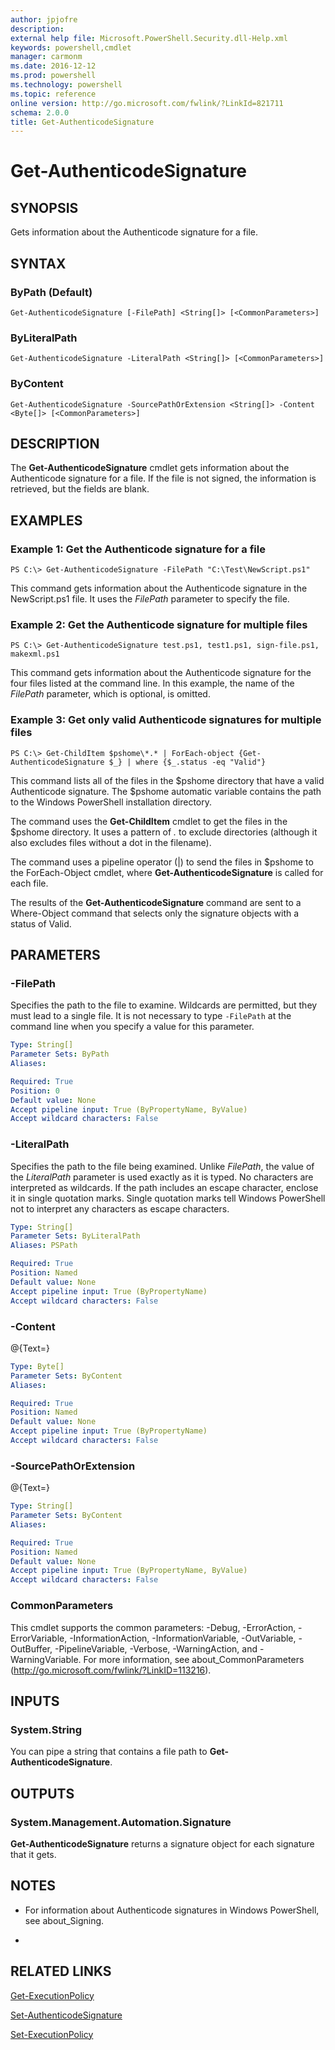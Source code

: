 ```yaml
---
author: jpjofre
description: 
external help file: Microsoft.PowerShell.Security.dll-Help.xml
keywords: powershell,cmdlet
manager: carmonm
ms.date: 2016-12-12
ms.prod: powershell
ms.technology: powershell
ms.topic: reference
online version: http://go.microsoft.com/fwlink/?LinkId=821711
schema: 2.0.0
title: Get-AuthenticodeSignature
---
```


# Get-AuthenticodeSignature

## SYNOPSIS
Gets information about the Authenticode signature for a file.

## SYNTAX

### ByPath (Default)
```
Get-AuthenticodeSignature [-FilePath] <String[]> [<CommonParameters>]
```

### ByLiteralPath
```
Get-AuthenticodeSignature -LiteralPath <String[]> [<CommonParameters>]
```

### ByContent
```
Get-AuthenticodeSignature -SourcePathOrExtension <String[]> -Content <Byte[]> [<CommonParameters>]
```

## DESCRIPTION
The **Get-AuthenticodeSignature** cmdlet gets information about the Authenticode signature for a file.
If the file is not signed, the information is retrieved, but the fields are blank.

## EXAMPLES

### Example 1: Get the Authenticode signature for a file
```
PS C:\> Get-AuthenticodeSignature -FilePath "C:\Test\NewScript.ps1"
```

This command gets information about the Authenticode signature in the NewScript.ps1 file.
It uses the *FilePath* parameter to specify the file.

### Example 2: Get the Authenticode signature for multiple files
```
PS C:\> Get-AuthenticodeSignature test.ps1, test1.ps1, sign-file.ps1, makexml.ps1
```

This command gets information about the Authenticode signature for the four files listed at the command line.
In this example, the name of the *FilePath* parameter, which is optional, is omitted.

### Example 3: Get only valid Authenticode signatures for multiple files
```
PS C:\> Get-ChildItem $pshome\*.* | ForEach-object {Get-AuthenticodeSignature $_} | where {$_.status -eq "Valid"}
```

This command lists all of the files in the $pshome directory that have a valid Authenticode signature.
The $pshome automatic variable contains the path to the Windows PowerShell installation directory.

The command uses the **Get-ChildItem** cmdlet to get the files in the $pshome directory.
It uses a pattern of *.* to exclude directories (although it also excludes files without a dot in the filename).

The command uses a pipeline operator (|) to send the files in $pshome to the ForEach-Object cmdlet, where **Get-AuthenticodeSignature** is called for each file.

The results of the **Get-AuthenticodeSignature** command are sent to a Where-Object command that selects only the signature objects with a status of Valid.

## PARAMETERS

### -FilePath
Specifies the path to the file to examine.
Wildcards are permitted, but they must lead to a single file.
It is not necessary to type `-FilePath` at the command line when you specify a value for this parameter.

```yaml
Type: String[]
Parameter Sets: ByPath
Aliases: 

Required: True
Position: 0
Default value: None
Accept pipeline input: True (ByPropertyName, ByValue)
Accept wildcard characters: False
```

### -LiteralPath
Specifies the path to the file being examined.
Unlike *FilePath*, the value of the *LiteralPath* parameter is used exactly as it is typed.
No characters are interpreted as wildcards.
If the path includes an escape character, enclose it in single quotation marks.
Single quotation marks tell Windows PowerShell not to interpret any characters as escape characters.

```yaml
Type: String[]
Parameter Sets: ByLiteralPath
Aliases: PSPath

Required: True
Position: Named
Default value: None
Accept pipeline input: True (ByPropertyName)
Accept wildcard characters: False
```

### -Content
@{Text=}

```yaml
Type: Byte[]
Parameter Sets: ByContent
Aliases: 

Required: True
Position: Named
Default value: None
Accept pipeline input: True (ByPropertyName)
Accept wildcard characters: False
```

### -SourcePathOrExtension
@{Text=}

```yaml
Type: String[]
Parameter Sets: ByContent
Aliases: 

Required: True
Position: Named
Default value: None
Accept pipeline input: True (ByPropertyName, ByValue)
Accept wildcard characters: False
```

### CommonParameters
This cmdlet supports the common parameters: -Debug, -ErrorAction, -ErrorVariable, -InformationAction, -InformationVariable, -OutVariable, -OutBuffer, -PipelineVariable, -Verbose, -WarningAction, and -WarningVariable. For more information, see about_CommonParameters (http://go.microsoft.com/fwlink/?LinkID=113216).

## INPUTS

### System.String
You can pipe a string that contains a file path to **Get-AuthenticodeSignature**.

## OUTPUTS

### System.Management.Automation.Signature
**Get-AuthenticodeSignature** returns a signature object for each signature that it gets.

## NOTES
* For information about Authenticode signatures in Windows PowerShell, see about_Signing.

*

## RELATED LINKS

[Get-ExecutionPolicy](Get-ExecutionPolicy.md)

[Set-AuthenticodeSignature](Set-AuthenticodeSignature.md)

[Set-ExecutionPolicy](Set-ExecutionPolicy.md)

